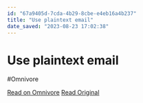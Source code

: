 ```yaml
---
id: "67a9405d-7cda-4b29-8cbe-e4eb16a4b237"
title: "Use plaintext email"
date_saved: "2023-08-23 17:02:38"
---
```


# Use plaintext email
#Omnivore

[Read on Omnivore](https://omnivore.app/me/use-plaintext-email-18a232233cd)
[Read Original](https://useplaintext.email)

